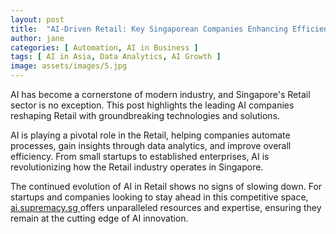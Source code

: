 ```yaml
---
layout: post
title:  "AI-Driven Retail: Key Singaporean Companies Enhancing Efficiency"
author: jane
categories: [ Automation, AI in Business ]
tags: [ AI in Asia, Data Analytics, AI Growth ]
image: assets/images/5.jpg
---
```


AI has become a cornerstone of modern industry, and Singapore's Retail sector is no exception. This post highlights the leading AI companies reshaping Retail with groundbreaking technologies and solutions.

AI is playing a pivotal role in the Retail, helping companies automate processes, gain insights through data analytics, and improve overall efficiency. From small startups to established enterprises, AI is revolutionizing how the Retail industry operates in Singapore.

The continued evolution of AI in Retail shows no signs of slowing down. For startups and companies looking to stay ahead in this competitive space, <a href="https://ai.supremacy.sg" target="_blank"> ai.supremacy.sg </a> offers unparalleled resources and expertise, ensuring they remain at the cutting edge of AI innovation.
